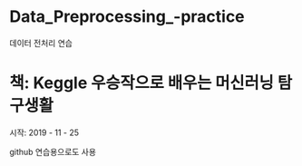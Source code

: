 # Data_Preprocessing_-practice

데이터 전처리 연습 
# 책: Keggle 우승작으로 배우는 머신러닝 탐구생활

시작: 2019 - 11 - 25

github 연습용으로도 사용